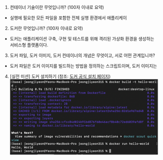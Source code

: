 1. 컨테이너 기술이란 무엇입니까? (100자 이내로 요약)
- 실행에 필요한 모든 파일을 포함한 전체 실행 환경에서 애플리케이
2. 도커란 무엇입니까? (100자 이내로 요약)
- 도커는 애플리케이션 구축, 구현 및 테스트를 위해 격리된 가상화 환경을 생성하는 서비스형 플랫폼이다. 
3. 도커 파일, 도커 이미지, 도커 컨테이너의 개념은 무엇이고, 서로 어떤 관계입니까?
- 도커 파일은 도커 이미지를 빌드하는 방법을 정의하는 스크립트이며, 도커 이미지는

4. [실전 미션] 도커 설치하기 (참조: [도커 공식 설치 페이지](https://docs.docker.com/engine/install/))
![도커 실행](docker-run.png)
